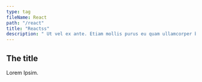 ```yaml
---
type: tag
fileName: React
path: "/react"
title: "Reactss"
description: " Ut vel ex ante. Etiam mollis purus eu quam ullamcorper blandit. Suspendisse ornare tincidunt mauris, et tempor odio pellentesque id."
---
```


## The title
Lorem Ipsim. 